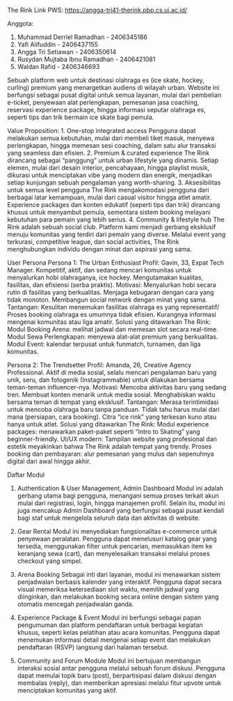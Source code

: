 ﻿The Rink
Link PWS: https://angga-tri41-therink.pbp.cs.ui.ac.id/

Anggota:
1. Muhammad Derriel Ramadhan - 2406345186
2. Yafi Alifuddin - 2406437155
3. Angga Tri Setiawan - 2406350614
4. Rusydan Mujtaba Ibnu Ramadhan - 2406421081
5. Waldan Rafid - 2406346693

Sebuah platform web untuk destinasi olahraga es (ice skate, hockey, curling) premium yang menargetkan audiens di wilayah urban. Website ini berfungsi sebagai pusat digital untuk semua layanan, mulai dari pembelian e-ticket, penyewaan alat perlengkapan, pemesanan jasa coaching, reservasi experience package, hingga informasi seputar olahraga es, seperti tips dan trik bermain ice skate bagi pemula.

Value Proposition:
    1. One-stop integrated access
        Pengguna dapat melakukan semua kebutuhan, mulai dari membeli tiket masuk, menyewa perlengkapan, hingga memesan sesi coaching, dalam satu alur transaksi yang seamless dan efisien.
    2. Premium & curated experience
        The Rink dirancang sebagai “panggung” untuk urban lifestyle yang dinamis. Setiap elemen, mulai dari desain interior, pencahayaan, hingga playlist musik, dikurasi untuk menciptakan vibe yang modern dan energik, menjadikan setiap kunjungan sebuah pengalaman yang worth-sharing.
    3. Aksesibilitas untuk semua level pengguna
        The Rink mengakomodasi pengguna dari berbagai latar kemampuan, mulai dari casual visitor hingga atlet amatir. Experience packages dan konten edukatif (seperti tips dan trik) dirancang khusus untuk menyambut pemula, sementara sistem booking melayani kebutuhan para pemain yang lebih serius.
    4. Community & lifestyle hub
        The Rink adalah sebuah social club. Platform kami menjadi gerbang eksklusif menuju komunitas yang terdiri dari pemain yang diverse. Melalui event yang terkurasi, competitive league, dan social activities, The Rink menghubungkan individu dengan minat dan aspirasi yang sama.



User Persona
Persona 1: The Urban Enthusiast
    Profil: 
        Gavin, 33, Expat Tech Manager. Kompetitif, aktif, dan sedang mencari komunitas untuk menyalurkan hobi olahraganya, ice hockey. Mengutamakan kualitas, fasilitas, dan efisiensi (serba praktis).
    Motivasi:
        Menyalurkan hobi secara rutin di fasilitas yang berkualitas.
        Menjaga kebugaran dengan cara yang tidak monoton.
        Membangun social network dengan minat yang sama.
    Tantangan:
        Kesulitan menemukan fasilitas olahraga es yang representatif/
        Proses booking olahraga es umumnya tidak efisien.
        Kurangnya informasi mengenai komunitas atau liga amatir.
    Solusi yang ditawarkan The Rink:
        Modul Booking Arena: melihat jadwal dan memesan slot secara real-time.
        Modul Sewa Perlengkapan: menyewa alat-alat premium yang berkualitas.
        Modul Event: kalendar terpusat untuk funmatch, turnamen, dan liga komunitas.

Persona 2: The Trendsetter
    Profil:
        Amanda, 26, Creative Agency Professional. Aktif di media sosial, selalu mencari pengalaman baru yang unik, seru, dan fotogenik (Instagrammable) untuk dilakukan bersama teman-teman influencer-nya.
    Motivasi:
        Mencoba aktivitas baru yang sedang tren.
        Membuat konten menarik untuk media sosial.
        Menghabiskan waktu bersama teman di tempat yang eksklusif.
    Tantangan:
        Merasa terintimidasi untuk mencoba olahraga baru tanpa panduan.
        Tidak tahu harus mulai dari mana (persiapan, cara booking).
        Citra “ice rink” yang terkesan kuno atau hanya untuk atlet.
    Solusi yang ditawarkan The Rink:
        Modul experience packages: menawarkan paket-paket seperti “Intro to Skating” yang beginner-friendly.
        UI/UX modern: Tampilan website yang profesional dan estetik meyakinkan bahwa The Rink adalah tempat yang trendy.
        Proses booking dan pembayaran: alur pemesanan yang mulus dan sepenuhnya digital dari awal hingga akhir.

Daftar Modul
1. Authentication & User Management, Admin Dashboard
Modul ini adalah gerbang utama bagi pengguna, menangani semua proses terkait akun mulai dari registrasi, login, hingga manajemen profil. Selain itu, modul ini juga mencakup Admin Dashboard yang berfungsi sebagai pusat kendali bagi staf untuk mengelola seluruh data dan aktivitas di website.


2. Gear Rental
Modul ini menyediakan fungsionalitas e-commerce untuk penyewaan peralatan. Pengguna dapat menelusuri katalog gear yang tersedia, menggunakan filter untuk pencarian, memasukkan item ke keranjang sewa (cart), dan menyelesaikan transaksi melalui proses checkout yang simpel.

3. Arena Booking
Sebagai inti dari layanan, modul ini menawarkan sistem penjadwalan berbasis kalender yang interaktif. Pengguna dapat secara visual memeriksa ketersediaan slot waktu, memilih jadwal yang diinginkan, dan melakukan booking secara online dengan sistem yang otomatis mencegah penjadwalan ganda.

4. Experience Package & Event
Modul ini berfungsi sebagai papan pengumuman dan platform pendaftaran untuk berbagai kegiatan khusus, seperti kelas pelatihan atau acara komunitas. Pengguna dapat menemukan informasi detail mengenai setiap event dan melakukan pendaftaran (RSVP) langsung dari halaman tersebut.

5. Community and Forum Module
Modul ini bertujuan membangun interaksi sosial antar pengguna melalui sebuah forum diskusi. Pengguna dapat memulai topik baru (post), berpartisipasi dalam diskusi dengan membalas (reply), dan memberikan apresiasi melalui fitur upvote untuk menciptakan komunitas yang aktif.


